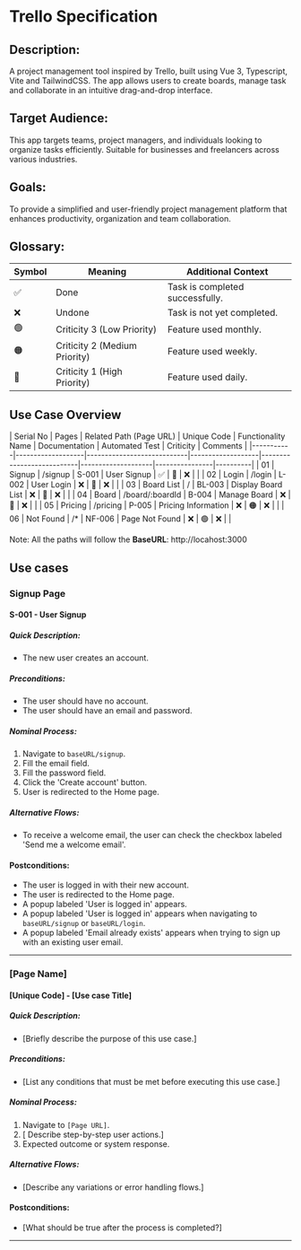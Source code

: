 Trello Specification
====================

## Description:
A project management tool inspired by Trello, built using Vue 3, Typescript, Vite and TailwindCSS. The app allows users to create boards, manage task and collaborate in an intuitive drag-and-drop interface.

## Target Audience:
This app targets teams, project managers, and individuals looking to organize tasks efficiently. Suitable for businesses and freelancers across various industries.

## Goals:
To provide a simplified and user-friendly project management platform that enhances productivity, organization and team collaboration.

## Glossary:

| Symbol | Meaning                      | Additional Context                      |
|--------|------------------------------|-----------------------------------------|
|✅      | Done                         | Task is completed successfully.         |
|❌      | Undone                       | Task is not yet completed.              |
|🟢      | Criticity 3 (Low Priority)   | Feature used monthly.                   |
|🟠      | Criticity 2 (Medium Priority)| Feature used weekly.                    |
|🔴      | Criticity 1 (High Priority)  | Feature used daily.                     |

## Use Case Overview

| Serial No | Pages             | Related Path (Page URL)    | Unique Code       | Functionality Name        | Documentation      | Automated Test | Criticity | Comments |
|-----------|-------------------|----------------------------|-------------------|---------------------------|--------------------|----------------|----------|
| 01        | Signup            | /signup                    | S-001              | User Signup               | ✅            |  🔴    | ❌              |          |
| 02        | Login             | /login                     | L-002              | User Login                | ❌            |  🔴   | ❌              |          |
| 03        | Board List        | /                          | BL-003             | Display Board List        | ❌            |   🔴   | ❌              |          |
| 04        | Board             | /board/:boardId              | B-004              | Manage Board              | ❌            |  🔴    | ❌              |          |
| 05        | Pricing           | /pricing                   | P-005              | Pricing Information       | ❌            |   🟠   | ❌              |          |
| 06        | Not Found         | /*                         | NF-006             | Page Not Found            | ❌            |   🟢   | ❌              |          |

Note: All the paths will follow the **BaseURL**: http://locahost:3000

## Use cases

### Signup Page
#### S-001 - User Signup
##### Quick Description:
- The new user creates an account.

##### Preconditions:
- The user should have no account.
- The user should have an email and password.

##### Nominal Process:
1. Navigate to `baseURL/signup`.
2. Fill the email field.
3. Fill the password field.
4. Click the 'Create account' button.
5. User is redirected to the Home page.

##### Alternative Flows:
- To receive a welcome email, the user can check the checkbox labeled 'Send me a welcome email'.

#### Postconditions:
- The user is logged in with their new account.
- The user is redirected to the Home page.
- A popup labeled 'User is logged in' appears.
- A popup labeled 'User is logged in' appears when navigating to `baseURL/signup` or `baseURL/login`.
- A popup labeled 'Email already exists' appears when trying to sign up with an existing user email.

***

### [Page Name]
#### [Unique Code] - [Use case Title]
##### Quick Description:
- [Briefly describe the purpose of this use case.]

##### Preconditions:
- [List any conditions that must be met before executing this use case.]

##### Nominal Process:
1. Navigate to `[Page URL]`.
2. [ Describe step-by-step user actions.]
3. Expected outcome or system response.

##### Alternative Flows:
- [Describe any variations or error handling flows.]

#### Postconditions:
- [What should be true after the process is completed?]

***